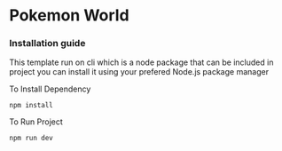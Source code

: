 # Pokemon World

###  Installation guide

This template run on cli which is a node package that can be included in project you can install it using your prefered Node.js package manager


To Install Dependency
```shell
npm install
```

To Run Project
```shell
npm run dev
```
 
